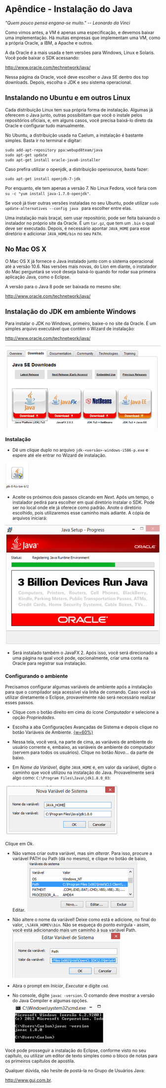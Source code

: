 # Apêndice - Instalação do Java
_"Quem pouco pensa engana-se muito." -- Leonardo da Vinci_

Como vimos antes, a VM é apenas uma especificação, e devemos baixar uma implementação.
Há muitas empresas que implementam uma VM, como a própria Oracle, a IBM, a Apache e outros.

A da Oracle é a mais usada e tem versões para Windows, Linux e Solaris. Você pode
baixar o SDK acessando:

http://www.oracle.com/technetwork/java/

Nessa página da Oracle, você deve escolher o Java SE dentro dos top downloads. Depois, escolha
o JDK e seu sistema operacional.

## Instalando no Ubuntu e em outros Linux
Cada distribuição Linux tem sua própria forma de instalação. Algumas já oferecem o Java
junto, outras possibilitam que você o instale pelos repositórios oficiais, e, em alguns
casos, você precisa baixá-lo direto da Oracle e configurar tudo manualmente.

No Ubuntu, a distribuição usada na Caelum, a instalação é bastante simples. Basta ir
no terminal e digitar:

```
sudo add-apt-repository ppa:webupd8team/java
sudo apt-get update
sudo apt-get install oracle-java8-installer
```

Caso prefira utilizar o openjdk, a distribuição opensource, basta fazer:

```
sudo apt-get install openjdk-7-jdk
```

Por enquanto, ele tem apenas a versão 7. No Linux Fedora, você faria com `su -c "yum install java-1.7.0-openjdk"`.

Se você já tiver outras versões instaladas no seu Ubuntu, pode utilizar
`sudo update-alternatives --config java ` para escolher entre elas.

Uma instalação mais braçal, sem usar repositório, pode ser feita baixando
o instalador no próprio site da Oracle. É um `tar.gz`, que tem um `.bin` o qual
deve ser executado. Depois, é necessário apontar `JAVA_HOME` para esse diretório
e adicionar `JAVA_HOME/bin` no seu `PATH`.

## No Mac OS X
O Mac OS X já fornece o Java instalado junto com o sistema operacional até a versão 10.6.
Nas versões mais novas, do Lion em diante, o instalador do Mac perguntará se você deseja baixá-lo
quando for rodar sua primeira aplicação Java, como o Eclipse.

A versão para o Java 8 pode ser baixada no mesmo site:

http://www.oracle.com/technetwork/java/


## Instalação do JDK em ambiente Windows
Para instalar o JDK no Windows, primeiro, baixe-o no site da Oracle. É um simples
arquivo executável que contém o Wizard de instalação:

http://www.oracle.com/technetwork/java/

![ {w=70%}](assets/images/instalacao/pagina-download.png)

### Instalação

* Dê um clique duplo no arquivo `jdk-<versão>-windows-i586-p.exe` e espere até ele
entrar no Wizard de instalação.

![ {w=30%}](assets/images/instalacao/icone.png)

* Aceite os próximos dois passos clicando em _Next_.
Após um tempo, o instalador pedirá para escolher em qual diretório instalar o SDK. Pode
ser no local onde ele já oferece como padrão. Anote o diretório escolhido, pois utilizaremos
esse caminho mais adiante. A cópia de arquivos iniciará:

![ {w=70%}](assets/images/instalacao/processo-instalacao.png)

* Será instalado também o JavaFX 2. Após isso, você será direcionado a uma página
na qual você pode, opcionalmente, criar uma conta na Oracle para registrar sua instalação.



### Configurando o ambiente
Precisamos configurar algumas variáveis de ambiente após a instalação para que o compilador seja
acessível via linha de comando. Caso você vá utilizar diretamente o Eclipse, provavelmente não
será necessário realizar esses passos.


* Clique com o botão direito em cima do ícone _Computador_ e selecione a opção _Propriedades_.

* Escolha a aba Configurações Avançadas de Sistema e depois clique no botão Variáveis de Ambiente.
[ {w=60%}](images/instalacao/variables.png)

* Nessa tela, você verá, na parte de cima, as variáveis de ambiente do usuário corrente e,
embaixo, as variáveis de ambiente do computador (servem para todos os usuários). Clique no botão
_Novo..._ da parte de baixo.

* Em _Nome da Variável_, digite `JAVA_HOME` e, em valor da variável, digite o caminho que você
utilizou na instalação do Java. Provavelmente será algo como: `C:\Program Files\Java\jdk1.8.0_03`:

![ {w=50%}](assets/images/instalacao/newvariable.png)

Clique em _Ok_.

* Não vamos criar outra variável, mas sim _alterar_. Para isso, procure a variável PATH ou
Path (dá no mesmo), e clique no botão de baixo, Editar.
![ {w=52%}](assets/images/instalacao/edit.png)

* Não altere o nome da variável! Deixe como está e adicione, no final do valor,
`;%JAVA_HOME%\bin`. Não se esqueça do ponto evírgula - assim, você está adicionando mais um
caminho à sua variável Path.
![ {w=50%}](assets/images/instalacao/editpath.png)

* Abra o prompt em _Iniciar_, _Executar_ e digite `cmd`.

* No console, digite `javac -version`. O comando deve mostrar a versão do Java
Compiler e algumas opções.
![ {w=50%}](assets/images/instalacao/javac.png)


Você pode prosseguir a instalação do Eclipse, conforme visto no seu capítulo, ou utilizar um
editor de texto simples como o bloco de notas para os primeiros capítulos de apostila.

Qualquer dúvida, não hesite de postá-la no Grupo de Usuários Java:

http://www.guj.com.br.
